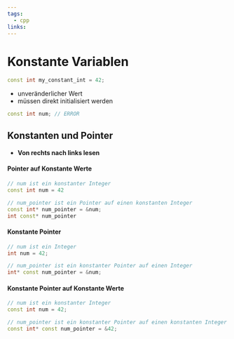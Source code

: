 ```yaml
---
tags:
  - cpp
links:
---
```

# Konstante Variablen
```cpp
const int my_constant_int = 42;
```
- unveränderlicher Wert
- müssen direkt initialisiert werden
```cpp
const int num; // ERROR
```
## Konstanten und Pointer
- **Von rechts nach links lesen**
#### Pointer auf Konstante Werte
```cpp
// num ist ein konstanter Integer
const int num = 42

// num_pointer ist ein Pointer auf einen konstanten Integer
const int* num_pointer = &num;
int const* num_pointer
```
#### Konstante Pointer
```cpp
// num ist ein Integer
int num = 42;

// num_pointer ist ein konstanter Pointer auf einen Integer
int* const num_pointer = &num;
```
#### Konstante Pointer auf Konstante Werte
```cpp
// num ist ein konstanter Integer
const int num = 42;

// num_pointer ist ein konstanter Pointer auf einen konstanten Integer
const int* const num_pointer = &42;
```

